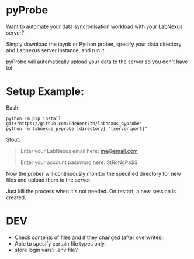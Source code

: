 # pyProbe

Want to automate your data syncronisation workload with your [LabNexus](https://github.com/CdeBeer7th/labnexus_server) server?

Simply download the ipynb or Python prober, specify your data directory and Labnexus server instance, and run it.

pyProbe will automatically upload your data to the server so you don't have to!

# Setup Example:

Bash:

```
python -m pip install git+"https://github.com/CdeBeer7th/labnexus_pyprobe"
python -m labnexus_pyprobe [directory] "[server:port]"
```

Stout:

> Enter your LabNexus email here: me@email.com
>
>
> Enter your account password here: StRoNgPa$$

Now the prober will continuously monitor the specified directory for new files and upload them to the server.

Just kill the process when it's not needed. On restart, a new session is created.

# DEV

- Check contents of files and if they changed (after overwrites).
- Able to specify certain file types only.
- store login vars? .env file?
